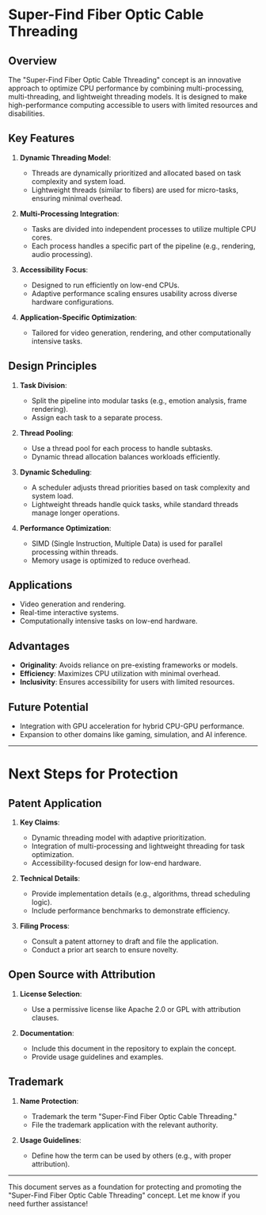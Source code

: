 # Super-Find Fiber Optic Cable Threading

## **Overview**
The "Super-Find Fiber Optic Cable Threading" concept is an innovative approach to optimize CPU performance by combining multi-processing, multi-threading, and lightweight threading models. It is designed to make high-performance computing accessible to users with limited resources and disabilities.

## **Key Features**
1. **Dynamic Threading Model**:
   - Threads are dynamically prioritized and allocated based on task complexity and system load.
   - Lightweight threads (similar to fibers) are used for micro-tasks, ensuring minimal overhead.

2. **Multi-Processing Integration**:
   - Tasks are divided into independent processes to utilize multiple CPU cores.
   - Each process handles a specific part of the pipeline (e.g., rendering, audio processing).

3. **Accessibility Focus**:
   - Designed to run efficiently on low-end CPUs.
   - Adaptive performance scaling ensures usability across diverse hardware configurations.

4. **Application-Specific Optimization**:
   - Tailored for video generation, rendering, and other computationally intensive tasks.

## **Design Principles**
1. **Task Division**:
   - Split the pipeline into modular tasks (e.g., emotion analysis, frame rendering).
   - Assign each task to a separate process.

2. **Thread Pooling**:
   - Use a thread pool for each process to handle subtasks.
   - Dynamic thread allocation balances workloads efficiently.

3. **Dynamic Scheduling**:
   - A scheduler adjusts thread priorities based on task complexity and system load.
   - Lightweight threads handle quick tasks, while standard threads manage longer operations.

4. **Performance Optimization**:
   - SIMD (Single Instruction, Multiple Data) is used for parallel processing within threads.
   - Memory usage is optimized to reduce overhead.

## **Applications**
- Video generation and rendering.
- Real-time interactive systems.
- Computationally intensive tasks on low-end hardware.

## **Advantages**
- **Originality**: Avoids reliance on pre-existing frameworks or models.
- **Efficiency**: Maximizes CPU utilization with minimal overhead.
- **Inclusivity**: Ensures accessibility for users with limited resources.

## **Future Potential**
- Integration with GPU acceleration for hybrid CPU-GPU performance.
- Expansion to other domains like gaming, simulation, and AI inference.

---

# Next Steps for Protection

## **Patent Application**
1. **Key Claims**:
   - Dynamic threading model with adaptive prioritization.
   - Integration of multi-processing and lightweight threading for task optimization.
   - Accessibility-focused design for low-end hardware.

2. **Technical Details**:
   - Provide implementation details (e.g., algorithms, thread scheduling logic).
   - Include performance benchmarks to demonstrate efficiency.

3. **Filing Process**:
   - Consult a patent attorney to draft and file the application.
   - Conduct a prior art search to ensure novelty.

## **Open Source with Attribution**
1. **License Selection**:
   - Use a permissive license like Apache 2.0 or GPL with attribution clauses.

2. **Documentation**:
   - Include this document in the repository to explain the concept.
   - Provide usage guidelines and examples.

## **Trademark**
1. **Name Protection**:
   - Trademark the term "Super-Find Fiber Optic Cable Threading."
   - File the trademark application with the relevant authority.

2. **Usage Guidelines**:
   - Define how the term can be used by others (e.g., with proper attribution).

---

This document serves as a foundation for protecting and promoting the "Super-Find Fiber Optic Cable Threading" concept. Let me know if you need further assistance!
